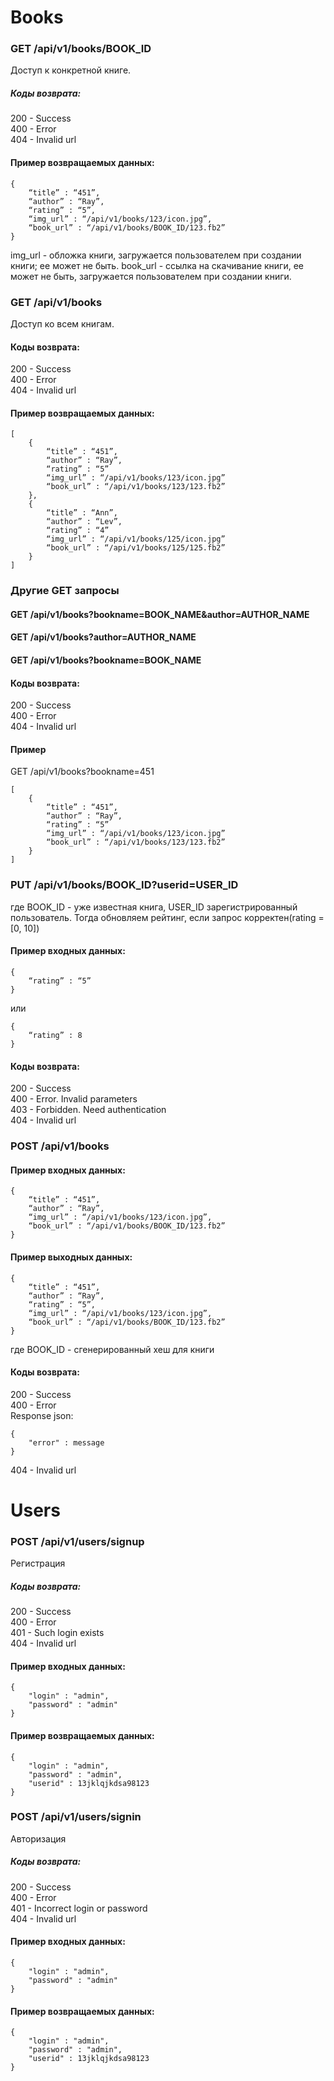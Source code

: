 
# Books

### GET /api/v1/books/BOOK_ID 

Доступ к конкретной книге.

##### Коды возврата:

200 - Success <br/>
400 - Error <br/>
404 - Invalid url <br/>

#### Пример возвращаемых данных:
    {
        “title” : “451”,
        “author” : “Ray”,
        “rating” : “5”,
        “img_url” : “/api/v1/books/123/icon.jpg”,
        “book_url” : “/api/v1/books/BOOK_ID/123.fb2”
    }

img_url - обложка книги, загружается пользователем при создании книги; ее может не быть.
book_url  - ссылка на скачивание книги, ее может не быть, загружается пользователем при создании книги.



### GET /api/v1/books

Доступ ко всем книгам.

#### Коды возврата:
200 - Success <br/>
400 - Error <br/>
404 - Invalid url <br/>

#### Пример возвращаемых данных:

    [
        {
            “title” : “451”,
            “author” : “Ray”,
            “rating” : “5”
            “img_url” : “/api/v1/books/123/icon.jpg”
            “book_url” : “/api/v1/books/123/123.fb2”
        },
        {
            “title” : “Ann”,
            “author” : “Lev”,
            “rating” : “4”
            “img_url” : “/api/v1/books/125/icon.jpg”
            “book_url” : “/api/v1/books/125/125.fb2”
        }
    ]

### Другие GET запросы

#### GET /api/v1/books?bookname=BOOK_NAME&author=AUTHOR_NAME
#### GET /api/v1/books?author=AUTHOR_NAME
#### GET /api/v1/books?bookname=BOOK_NAME


#### Коды возврата:
200 - Success <br/>
400 - Error <br/>
404 - Invalid url <br/>

#### Пример

GET /api/v1/books?bookname=451

    [
        {
            “title” : “451”,
            “author” : “Ray”,
            “rating” : “5”
            “img_url” : “/api/v1/books/123/icon.jpg”
            “book_url” : “/api/v1/books/123/123.fb2”
        }
    ]



### PUT /api/v1/books/BOOK_ID?userid=USER_ID

где BOOK_ID - уже известная книга, USER_ID зарегистрированный пользователь. Тогда обновляем рейтинг, если запрос корректен(rating = [0, 10])

#### Пример входных данных:

    {
        “rating” : “5”
    }

или

    {
        “rating” : 8
    }


#### Коды возврата:
200 - Success <br/>
400 - Error. Invalid parameters <br/>
403 - Forbidden. Need authentication <br/>
404 - Invalid url <br/>


### POST /api/v1/books 

#### Пример входных данных:

	{
		“title” : “451”,
        “author” : “Ray”,
        “img_url” : “/api/v1/books/123/icon.jpg”,
        “book_url” : “/api/v1/books/BOOK_ID/123.fb2”
	}

#### Пример выходных данных:

	{
		“title” : “451”,
        “author” : “Ray”,
        “rating” : “5”,
        “img_url” : “/api/v1/books/123/icon.jpg”,
        “book_url” : “/api/v1/books/BOOK_ID/123.fb2”
	}

где BOOK_ID - сгенерированный хеш  для книги  <br/>

#### Коды возврата:
200 - Success <br/>
400 - Error <br/>
Response json:

    {
        "error" : message
    }

404 - Invalid url <br/>


# Users

### POST /api/v1/users/signup

Регистрация

##### Коды возврата:

200 - Success <br/>
400 - Error <br/>
401 - Such login exists <br/>
404 - Invalid url <br/>

#### Пример входных данных:
    {
        "login" : "admin",
        "password" : "admin"
    }

#### Пример возвращаемых данных:
    {
        "login" : "admin",
        "password" : "admin",
        "userid" : 13jklqjkdsa98123
    }



### POST /api/v1/users/signin

Авторизация

##### Коды возврата:

200 - Success <br/>
400 - Error <br/>
401 - Incorrect login or password <br/>
404 - Invalid url <br/>

#### Пример входных данных:
    {
        "login" : "admin",
        "password" : "admin"
    }

#### Пример возвращаемых данных:
    {
        "login" : "admin",
        "password" : "admin",
        "userid" : 13jklqjkdsa98123
    }


